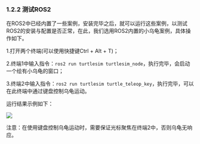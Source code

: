 ### 1.2.2 测试ROS2

在ROS2中已经内置了一些案例，安装完毕之后，就可以运行这些案例，以测试ROS2的安装与配置是否正常，在此，我们选用ROS2内置的小乌龟案例，具体操作如下。

1.打开两个终端\(可以使用快捷键Ctrl + Alt + T\)；

2.终端1中输入指令：`ros2 run turtlesim turtlesim_node`，执行完毕，会启动一个绘有小乌龟的窗口；

3.终端2中输入指令：`ros2 run turtlesim turtle_teleop_key`，执行完毕，可以在此终端中通过键盘控制乌龟运动。

运行结果示例如下：

![](/assets/1.2.2乌龟测试.gif)

注意：在使用键盘控制乌龟运动时，需要保证光标聚焦在终端2中，否则乌龟无响应。

